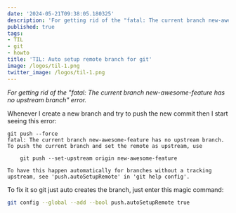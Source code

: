 ```yaml
---
date: '2024-05-21T09:38:05.180325'
description: 'For getting rid of the "fatal: The current branch new-awesome-feature has no upstream branch" error.'
published: true
tags:
- TIL
- git
- howto
title: 'TIL: Auto setup remote branch for git'
image: /logos/til-1.png
twitter_image: /logos/til-1.png
---
```


*For getting rid of the "fatal: The current branch new-awesome-feature has no upstream branch" error.*

Whenever I create a new branch and try to push the new commit then I start seeing this error:

```
git push --force
fatal: The current branch new-awesome-feature has no upstream branch.
To push the current branch and set the remote as upstream, use

    git push --set-upstream origin new-awesome-feature

To have this happen automatically for branches without a tracking
upstream, see 'push.autoSetupRemote' in 'git help config'.
```

To fix it so git just auto creates the branch, just enter this magic command:

```bash
git config --global --add --bool push.autoSetupRemote true
```

